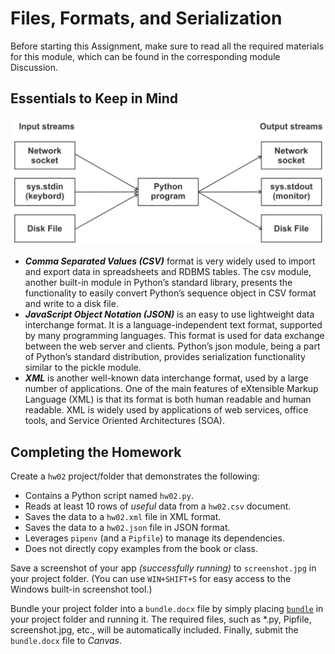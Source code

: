 # Files, Formats, and Serialization

Before starting this Assignment, make sure to read all the required materials for this module, which can be found in the corresponding module Discussion.

## Essentials to Keep in Mind

![](hw02-1.jpg)

- **_Comma Separated Values (CSV)_** format is very widely used to import and export data in spreadsheets and RDBMS tables. The csv module, another built-in module in Python’s standard library, presents the functionality to easily convert Python’s sequence object in CSV format and write to a disk file.
- **_JavaScript Object Notation (JSON)_** is an easy to use lightweight data interchange format. It is a language-independent text format, supported by many programming languages. This format is used for data exchange between the web server and clients. Python’s json module, being a part of Python’s standard distribution, provides serialization functionality similar to the pickle module.
- **_XML_** is another well-known data interchange format, used by a large number of applications. One of the main features of eXtensible Markup Language (XML) is that its format is both human readable and human readable. XML is widely used by applications of web services, office tools, and Service Oriented Architectures (SOA).

## Completing the Homework

Create a `hw02` project/folder that demonstrates the following:

- Contains a Python script named `hw02.py`.
- Reads at least 10 rows of _useful_ data from a `hw02.csv` document.
- Saves the data to a `hw02.xml` file in XML format.
- Saves the data to a `hw02.json` file in JSON format.
- Leverages `pipenv` (and a `Pipfile`) to manage its dependencies.
- Does not directly copy examples from the book or class.

Save a screenshot of your app _(successfully running)_ to `screenshot.jpg` in your project folder. (You can use `WIN+SHIFT+S` for easy access to the Windows built-in screenshot tool.)

Bundle your project folder into a `bundle.docx` file by simply placing [`bundle`](https://github.com/seansbox/pybundler/raw/main/bundle.exe) in your project folder and running it. The required files, such as \*.py, Pipfile, screenshot.jpg, etc., will be automatically included. Finally, submit the `bundle.docx` file to _Canvas_.
